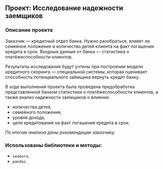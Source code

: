 ## Проект: Исследование надежности заемщиков

### **Описание проекта**

Заказчик — кредитный отдел банка. Нужно разобраться, влияет ли семейное положение и количество детей клиента на факт погашения кредита в срок. Входные данные от банка — статистика о платёжеспособности клиентов.

Результаты исследования будут учтены при построении модели кредитного скоринга — специальной системы, которая оценивает способность потенциального заёмщика вернуть кредит банку.

В ходе выполнения проекта была проведена предобработка представленной банком статистики о платёжеспособности клиентов, а также анализ надежности заемщиков о влиянии:
* количества детей,
* семейного положения, 
* уровня дохода,
* цели кредитования
на факт погашения кредита в срок.

_*По итогам анализа даны рекомендации заказчику.*_

### Использованы библиотеки и методы:
* `seaborn`,
* `pandas`.
